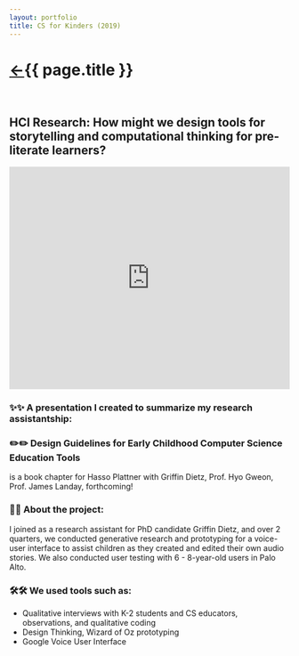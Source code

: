 ```yaml
---
layout: portfolio
title: CS for Kinders (2019)
---
```

<h1><a href="/">&#8592;</a>{{ page.title }}</h1>
<br>
<h2>HCI Research: How might we design tools for storytelling and computational thinking for pre-literate learners?</h2>

<iframe src="https://docs.google.com/presentation/d/e/2PACX-1vRjzAO4b69HnK_FBEkH1jDK-i1uSfRHDV2s-aecb8IaQJttEvR9RruzRXxqPk_XGtX0rQu836F4Cx0U/embed?start=false&loop=false&delayms=3000" frameborder="0" width="100%" height="400" allowfullscreen="true" mozallowfullscreen="true" webkitallowfullscreen="true"></iframe>
<h3>✨✨ A presentation I created to summarize my research assistantship:</h3>

<h3>✏️✏️ Design Guidelines for Early Childhood Computer Science Education Tools</h3>
 is a book chapter for  Hasso Plattner with Griffin Dietz, Prof. Hyo Gweon, Prof. James Landay, forthcoming!

<h3>💭💭 About the project: </h3>

I joined as a research assistant for PhD candidate Griffin Dietz, and over 2 quarters, we conducted generative research and prototyping for a voice-user interface to assist children as
they created and edited their own audio stories. We also conducted user testing with 6 - 8-year-old users in Palo Alto.

<h3>🛠️🛠️ We used tools such as:</h3>

* Qualitative interviews with K-2 students and CS educators, observations, and qualitative coding
* Design Thinking, Wizard of Oz prototyping
* Google Voice User Interface
